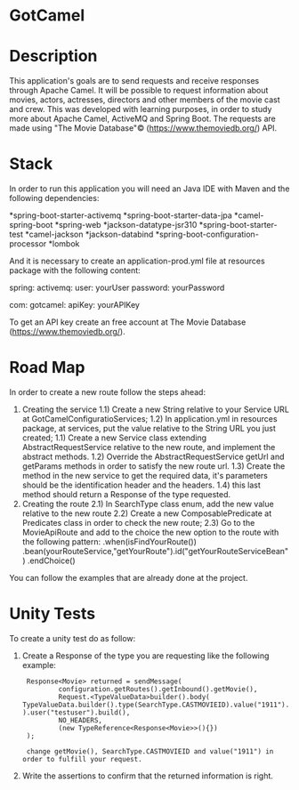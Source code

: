 # GotCamel


# Description

This application's goals are to send requests and receive responses through Apache Camel. It will be possible to request information about movies, actors, actresses, directors and other members of the movie cast and crew. This was developed with learning purposes, in order to study more about Apache Camel, ActiveMQ and Spring Boot.
The requests are made using "The Movie Database"© (https://www.themoviedb.org/) API.

# Stack

In order to run this application you will need an Java IDE with Maven and the following dependencies:

*spring-boot-starter-activemq
*spring-boot-starter-data-jpa
*camel-spring-boot
*spring-web
*jackson-datatype-jsr310
*spring-boot-starter-test
*camel-jackson
*jackson-databind
*spring-boot-configuration-processor
*lombok

And it is necessary to create an application-prod.yml file at resources package with the following content:

spring:
  activemq:
    user: yourUser
    password: yourPassword

com:
  gotcamel:
    apiKey: yourAPIKey
	
To get an API key create an free account at The Movie Database (https://www.themoviedb.org/).


# Road Map
In order to create a new route follow the steps ahead:

1) Creating the service
	1.1) Create a new String relative to your Service URL at GotCamelConfiguratioServices;
	1.2) In application.yml in resources package, at services, put the value relative to the String URL you just created;
	1.1) Create a new Service class extending AbstractRequestService relative to the new route, and implement the abstract methods.
	1.2) Override the AbstractRequestService getUrl and getParams methods in order to satisfy the new route url.
	1.3) Create the method in the new service to get the required data, it's parameters should be the identification header and the headers.
	1.4) this last method should return a Response of the type requested.
2) Creating the route 
	2.1) In SearchType class enum, add the new value relative to the new route
	2.2) Create a new ComposablePredicate at Predicates class in order to check the new route;
	2.3) Go to the MovieApiRoute and add to the choice the new option to the route with the following pattern:
		.when(isFindYourRoute())
			.bean(yourRouteService,"getYourRoute").id("getYourRouteServiceBean")
		.endChoice()
		
You can follow the examples that are already done at the project.

# Unity Tests

To create a unity test do as follow:
1) Create a Response of the type you are requesting like the following example:

        Response<Movie> returned = sendMessage(
                configuration.getRoutes().getInbound().getMovie(),
                Request.<TypeValueData>builder().body( TypeValueData.builder().type(SearchType.CASTMOVIEID).value("1911").build() ).user("testuser").build(),
                NO_HEADERS,
                (new TypeReference<Response<Movie>>(){})
        );
		
		change getMovie(), SearchType.CASTMOVIEID and value("1911") in order to fulfill your request.
		
2) Write the assertions to confirm that the returned information is right.


